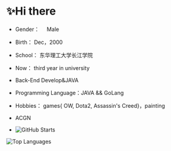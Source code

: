 # ✨Hi there

<!--
**9AM751/9AM751** is a ✨ _special_ ✨ repository because its `README.md` (this file) appears on your GitHub profile.

Here are some ideas to get you started:

- 🔭 I’m currently working on ...
- 🌱 I’m currently learning ...
- 👯 I’m looking to collaborate on ...
- 🤔 I’m looking for help with ...
- 💬 Ask me about ...
- 📫 How to reach me: ...
- 😄 Pronouns: ...
- ⚡ Fun fact: ...
-->

- Gender：     Male

- Birth：          Dec，2000

- School：       东华理工大学长江学院

- Now：           third year in university  

- Back-End Develop&JAVA

- Programming Language：JAVA && GoLang

- Hobbies：     games{ OW,  Dota2,  Assassin's Creed}，painting

- ACGN

- <img src="(https://github-readme-stats.vercel.app/api?username=9AM751&show_icons=true&theme=radical&count_private=true&hide_title=true&hide_border=true&include_all_commits=true" alt="GitHub Starts"/> 
<img aligent="left" src="https://github-readme-stats.vercel.app/api/top-langs/?username=9AM751&hide=pascal,html,CSS" alt="Top Languages"/>
